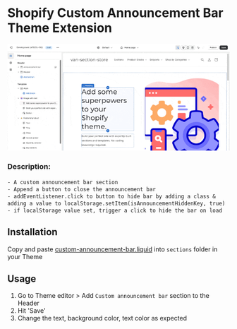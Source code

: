 # Shopify Custom Announcement Bar Theme Extension

![Screen recording](/assets/custom-announcement-bar.gif)

### Description:

    - A custom announcement bar section
    - Append a button to close the announcement bar
    - addEventListener.click to button to hide bar by adding a class & adding a value to localStorage.setItem(isAnnouncementHiddenKey, true)
    - if localStorage value set, trigger a click to hide the bar on load

## Installation

Copy and paste [custom-announcement-bar.liquid](./sections/custom-announcement-bar.liquid/) into `sections` folder in your Theme

## Usage

1. Go to Theme editor > Add `Custom announcement bar` section to the Header
2. Hit 'Save'
3. Change the text, background color, text color as expected
